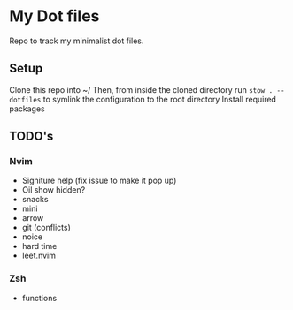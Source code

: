 # My Dot files
Repo to track my minimalist dot files. 

## Setup
Clone this repo into ~/ Then, from inside the cloned directory run `stow . --dotfiles` to symlink the configuration to the root directory
Install required packages

## TODO's

### Nvim
- Signiture help (fix issue to make it pop up)
- Oil show hidden?
- snacks
- mini
- arrow
- git (conflicts)
- noice
- hard time
- leet.nvim

### Zsh
- functions
